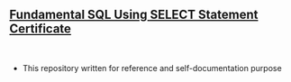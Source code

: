 ## [Fundamental SQL Using SELECT Statement Certificate](https://www.dqlab.id/belajar-sql-select-statement)

<br>

- This repository written for reference and self-documentation purpose
